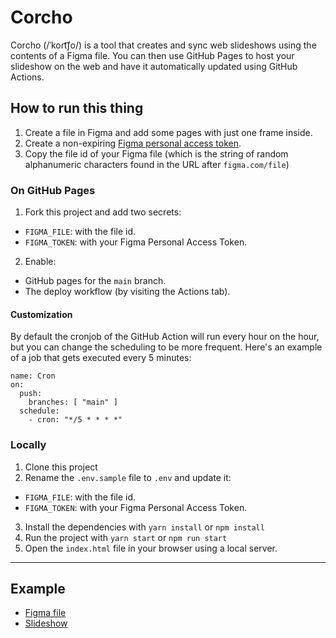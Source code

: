 # Corcho

Corcho (/ˈkoɾt͡ʃo/) is a tool that creates and sync web slideshows using the contents of a Figma file. You can then use GitHub Pages to host your slideshow on the web and have it automatically updated using GitHub Actions. 

## How to run this thing

1. Create a file in Figma and add some pages with just one frame inside.
2. Create a non-expiring [Figma personal access token](https://help.figma.com/hc/en-us/articles/8085703771159-Manage-personal-access-tokens). 
3. Copy the file id of your Figma file (which is the string of random alphanumeric characters found in the URL after `figma.com/file`)

### On GitHub Pages

1. Fork this project and add two secrets: 
  - `FIGMA_FILE`: with the file id.
  - `FIGMA_TOKEN`: with your Figma Personal Access Token.
2. Enable:
  - GitHub pages for the `main` branch.
  - The deploy workflow (by visiting the Actions tab).

#### Customization

By default the cronjob of the GitHub Action will run every hour on the hour, but you can change the scheduling to be more frequent. Here's an example of a job that gets executed every 5 minutes:

```
name: Cron
on:
  push:
    branches: [ "main" ]
  schedule:
    - cron: "*/5 * * * *"      
```

### Locally

1. Clone this project
2. Rename the `.env.sample` file to `.env` and update it:
  - `FIGMA_FILE`: with the file id.
  - `FIGMA_TOKEN`: with your Figma Personal Access Token.
3. Install the dependencies with `yarn install` or `npm install`
4. Run the project with `yarn start` or `npm run start`
5. Open the `index.html` file in your browser using a local server.

---

## Example

- [Figma file](https://www.figma.com/file/pCi2wnm9y4HsYNANvXRiGc/Corcho)
- [Slideshow](https://javierarce.github.io/corcho)


